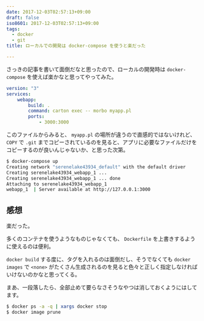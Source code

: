```yaml
---
date: 2017-12-03T02:57:13+09:00
draft: false
iso8601: 2017-12-03T02:57:13+09:00
tags:
  - docker
  - git
title: ローカルでの開発は docker-compose を使うと楽だった

---
```


さっきの記事を書いて面倒だなと思ったので、ローカルの開発時は `docker-compose` を使えば楽かなと思ってやってみた。
```yaml docker-compose.yml
version: "3"
services:
    webapp:
        build: .
        command: carton exec -- morbo myapp.pl
        ports:
            - 3000:3000
```

このファイルからみると、 `myapp.pl` の場所が違うので直感的ではないけれど、 `COPY` で `.git` までコピーされているのを見ると、アプリに必要なファイルだけをコピーするのが良いんじゃないか、と思った次第。

```bash
$ docker-compose up
Creating network "serenelake43934_default" with the default driver
Creating serenelake43934_webapp_1 ...
Creating serenelake43934_webapp_1 ... done
Attaching to serenelake43934_webapp_1
webapp_1  | Server available at http://127.0.0.1:3000
```

## 感想

楽だった。

多くのコンテナを使うようなものじゃなくても、 `Dockerfile` を上書きするように使えるのは便利。

`docker build` する度に、タグを入れるのは面倒だし、そうでなくても `docker images` で `<none>` がたくさん生成されるのを見ると色々と正しく指定しなければいけないのかなと思ってくる。

まあ、一段落したら、全部止めて要らなさそうなやつは消しておくようにはしてます。

```bash
$ docker ps -a -q | xargs docker stop
$ docker image prune
```

